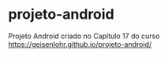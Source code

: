 # projeto-android
Projeto Android criado no Capítulo 17 do curso
https://geisenlohr.github.io/projeto-android/
